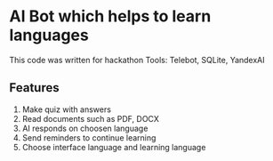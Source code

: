 # AI Bot which helps to learn languages
This code was written for hackathon
Tools: Telebot, SQLite, YandexAI

## Features
1. Make quiz with answers
2. Read documents such as PDF, DOCX
3. AI responds on choosen language
4. Send reminders to continue learning
5. Choose interface language and learning language
